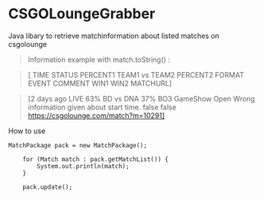 # CSGOLoungeGrabber
Java libary to retrieve matchinformation about listed matches on csgolounge

>Information example with match.toString() :

>[ TIME STATUS PERCENT1 TEAM1 vs TEAM2 PERCENT2 FORMAT EVENT COMMENT WIN1 WIN2 MATCHURL]

>[2 days ago LIVE 63% BD vs DNA 37% BO3 GameShow Open Wrong information given about start time. false false https://csgolounge.com/match?m=10291]




How to use 


	MatchPackage pack = new MatchPackage();

		for (Match match : pack.getMatchList()) {
			System.out.println(match);
		}
		
		pack.update();
